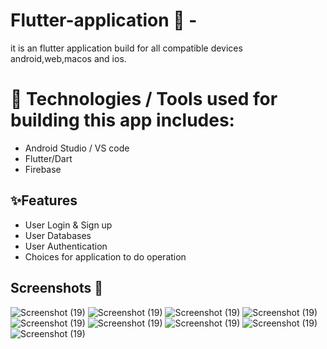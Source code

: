# Flutter-application  📱 -
it is an flutter application build for all compatible devices android,web,macos and ios.
# 📱 Technologies / Tools used for building this app includes: 
- Android Studio / VS code 
- Flutter/Dart
- Firebase
## ✨Features

- User Login & Sign up
- User Databases
- User Authentication
- Choices for application to do operation
 ## Screenshots 📱
 ![Screenshot (19)](https://github.com/Gauravshukl/Flutter-Firebase-Series-main/assets/48097137/4d598d5d-d0c7-4606-a06a-ad7397b75556)
 ![Screenshot (19)](https://github.com/Gauravshukl/Flutter-Firebase-Series-main/assets/48097137/b7a6f3dc-dfb3-42d8-b4ab-2e74cffdab1d)
 ![Screenshot (19)](https://github.com/Gauravshukl/Flutter-Firebase-Series-main/assets/48097137/41420f96-25ae-4ecc-865c-827614ca2a3c)
 ![Screenshot (19)](https://github.com/Gauravshukl/Flutter-Firebase-Series-main/assets/48097137/aad938d9-59f4-4d34-ba96-06b7776f3c18)
 ![Screenshot (19)](https://github.com/Gauravshukl/Flutter-Firebase-Series-main/assets/48097137/393b32ac-2ea0-4108-833e-996ac439e699)
 ![Screenshot (19)](https://github.com/Gauravshukl/Flutter-Firebase-Series-main/assets/48097137/c7788bcd-498e-43e5-a38a-714dc5f361da)
 ![Screenshot (19)](https://github.com/Gauravshukl/Flutter-Firebase-Series-main/assets/48097137/deadf02c-4b05-42c4-90b3-8a6fb24d2858)
 ![Screenshot (19)](https://github.com/Gauravshukl/Flutter-Firebase-Series-main/assets/48097137/a8317d8a-d346-433c-bcea-a9b751422bc3)
 ![Screenshot (19)](https://github.com/Gauravshukl/Flutter-Firebase-Series-main/assets/48097137/8963dd24-36c6-4b5d-baec-7007a604838f)
